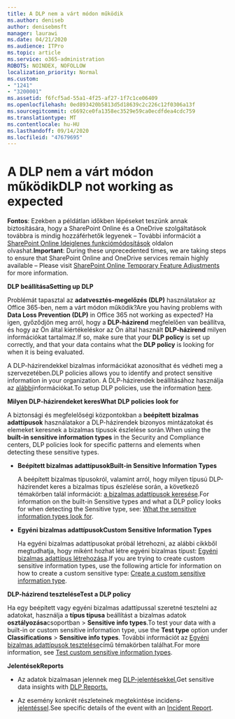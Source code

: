 ```yaml
---
title: A DLP nem a várt módon működik
ms.author: deniseb
author: denisebmsft
manager: laurawi
ms.date: 04/21/2020
ms.audience: ITPro
ms.topic: article
ms.service: o365-administration
ROBOTS: NOINDEX, NOFOLLOW
localization_priority: Normal
ms.custom:
- "1241"
- "3200001"
ms.assetid: f6fcf5ad-55a1-4f25-af27-1f7c1ce06409
ms.openlocfilehash: 0ed893420b5813d5d18639c2c226c12f0306a13f
ms.sourcegitcommit: c6692ce0fa1358ec3529e59ca0ecdfdea4cdc759
ms.translationtype: MT
ms.contentlocale: hu-HU
ms.lasthandoff: 09/14/2020
ms.locfileid: "47679695"
---
```

# <a name="dlp-not-working-as-expected"></a><span data-ttu-id="52098-102">A DLP nem a várt módon működik</span><span class="sxs-lookup"><span data-stu-id="52098-102">DLP not working as expected</span></span>

<span data-ttu-id="52098-103">**Fontos**: Ezekben a példátlan időkben lépéseket teszünk annak biztosítására, hogy a SharePoint Online és a OneDrive szolgáltatások továbbra is mindig hozzáférhetők legyenek – További információt a [SharePoint Online Ideiglenes funkciómódosítások](https://aka.ms/ODSPAdjustments) oldalon olvashat.</span><span class="sxs-lookup"><span data-stu-id="52098-103">**Important**: During these unprecedented times, we are taking steps to ensure that SharePoint Online and OneDrive services remain highly available – Please visit [SharePoint Online Temporary Feature Adjustments](https://aka.ms/ODSPAdjustments) for more information.</span></span>

 <span data-ttu-id="52098-104">**DLP beállítása**</span><span class="sxs-lookup"><span data-stu-id="52098-104">**Setting up DLP**</span></span>

<span data-ttu-id="52098-105">Problémát tapasztal az **adatvesztés-megelőzés (DLP)** használatakor az Office 365-ben, nem a várt módon működik?</span><span class="sxs-lookup"><span data-stu-id="52098-105">Are you having problems with **Data Loss Prevention (DLP)** in Office 365 not working as expected?</span></span> <span data-ttu-id="52098-106">Ha igen, győződjön meg arról, hogy a **DLP-házirend** megfelelően van beállítva, és hogy az Ön által kiértékeléskor az Ön által használt **DLP-házirend** milyen információkat tartalmaz.</span><span class="sxs-lookup"><span data-stu-id="52098-106">If so, make sure that your **DLP policy** is set up correctly, and that your data contains what the **DLP policy** is looking for when it is being evaluated.</span></span>
  
<span data-ttu-id="52098-107">A DLP-házirendekkel bizalmas információkat azonosíthat és védheti meg a szervezetében.</span><span class="sxs-lookup"><span data-stu-id="52098-107">DLP policies allows you to identify and protect sensitive information in your organization.</span></span> <span data-ttu-id="52098-108">A DLP-házirendek beállításához használja az [alábbi](https://docs.microsoft.com/office365/securitycompliance/prevent-data-loss#set-up-dlp)információkat.</span><span class="sxs-lookup"><span data-stu-id="52098-108">To setup DLP policies, use the information [here](https://docs.microsoft.com/office365/securitycompliance/prevent-data-loss#set-up-dlp).</span></span>
  
 <span data-ttu-id="52098-109">**Milyen DLP-házirendeket keres**</span><span class="sxs-lookup"><span data-stu-id="52098-109">**What DLP policies look for**</span></span>
  
<span data-ttu-id="52098-110">A biztonsági és megfelelőségi központokban a **beépített bizalmas adattípusok** használatakor a DLP-házirendek bizonyos mintázatokat és elemeket keresnek a bizalmas típusok észlelése során.</span><span class="sxs-lookup"><span data-stu-id="52098-110">When using the **built-in sensitive information types** in the Security and Compliance centers, DLP policies look for specific patterns and elements when detecting these sensitive types.</span></span>
  
- <span data-ttu-id="52098-111">**Beépített bizalmas adattípusok**</span><span class="sxs-lookup"><span data-stu-id="52098-111">**Built-in Sensitive Information Types**</span></span>

    <span data-ttu-id="52098-112">A beépített bizalmas típusokról, valamint arról, hogy milyen típusú DLP-házirendet keres a bizalmas típus észlelése során, a következő témakörben talál információt: [a bizalmas adattípusok keresése](https://docs.microsoft.com/microsoft-365/compliance/sensitive-information-type-entity-definitions).</span><span class="sxs-lookup"><span data-stu-id="52098-112">For information on the built-in Sensitive types and what a DLP policy looks for when detecting the Sensitive type, see: [What the sensitive information types look for](https://docs.microsoft.com/microsoft-365/compliance/sensitive-information-type-entity-definitions).</span></span>

- <span data-ttu-id="52098-113">**Egyéni bizalmas adattípusok**</span><span class="sxs-lookup"><span data-stu-id="52098-113">**Custom Sensitive Information Types**</span></span>

    <span data-ttu-id="52098-114">Ha egyéni bizalmas adattípusokat próbál létrehozni, az alábbi cikkből megtudhatja, hogy miként hozhat létre egyéni bizalmas típust: [Egyéni bizalmas adattípus létrehozása](https://docs.microsoft.com/microsoft-365/compliance/create-a-custom-sensitive-information-type).</span><span class="sxs-lookup"><span data-stu-id="52098-114">If you are trying to create custom sensitive information types, use the following article for information on how to create a custom sensitive type: [Create a custom sensitive information type](https://docs.microsoft.com/microsoft-365/compliance/create-a-custom-sensitive-information-type).</span></span>

<span data-ttu-id="52098-115">**DLP-házirend tesztelése**</span><span class="sxs-lookup"><span data-stu-id="52098-115">**Test a DLP policy**</span></span>

<span data-ttu-id="52098-116">Ha egy beépített vagy egyéni bizalmas adattípussal szeretné tesztelni az adatokat, használja a **típus típusa** beállítást a bizalmas adatok **osztályozása**csoportban  >  **Sensitive info types**.</span><span class="sxs-lookup"><span data-stu-id="52098-116">To test your data with a built-in or custom sensitive information type, use the **Test type** option under **Classifications** > **Sensitive info types**.</span></span> <span data-ttu-id="52098-117">További információt az [Egyéni bizalmas adattípusok tesztelése](https://docs.microsoft.com/microsoft-365/compliance/create-a-custom-sensitive-information-type#create-custom-sensitive-information-types-in-the-security--compliance-center)című témakörben találhat.</span><span class="sxs-lookup"><span data-stu-id="52098-117">For more information, see [Test custom sensitive information types](https://docs.microsoft.com/microsoft-365/compliance/create-a-custom-sensitive-information-type#create-custom-sensitive-information-types-in-the-security--compliance-center).</span></span>

 <span data-ttu-id="52098-118">**Jelentések**</span><span class="sxs-lookup"><span data-stu-id="52098-118">**Reports**</span></span>
  
- <span data-ttu-id="52098-119">Az adatok bizalmasan jelennek meg [DLP-jelentésekkel.](https://docs.microsoft.com/microsoft-365/compliance/data-loss-prevention-policies#dlp-reports)</span><span class="sxs-lookup"><span data-stu-id="52098-119">Get sensitive data insights with [DLP Reports.](https://docs.microsoft.com/microsoft-365/compliance/data-loss-prevention-policies#dlp-reports)</span></span>

- <span data-ttu-id="52098-120">Az esemény konkrét részleteinek megtekintése incidens- [jelentéssel](https://docs.microsoft.com/microsoft-365/compliance/data-loss-prevention-policies#incident-reports).</span><span class="sxs-lookup"><span data-stu-id="52098-120">See specific details of the event with an [Incident Report](https://docs.microsoft.com/microsoft-365/compliance/data-loss-prevention-policies#incident-reports).</span></span>

